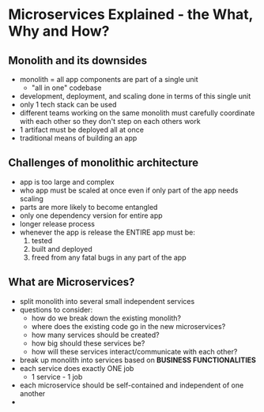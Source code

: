 # Microservices Explained - the What, Why and How?

## Monolith and its downsides

 - monolith = all app components are part of a single unit
   - "all in one" codebase
 - development, deployment, and scaling done in terms of this single unit
 - only 1 tech stack can be used
 - different teams working on the same monolith must carefully coordinate with each other so they don't step on each others work
 - 1 artifact must be deployed all at once
 - traditional means of building an app

## Challenges of monolithic architecture

 - app is too large and complex
 - who app must be scaled at once even if only part of the app needs scaling
 - parts are more likely to become entangled
 - only one dependency version for entire app
 - longer release process
 - whenever the app is release the ENTIRE app must be:
   1. tested
   2. built and deployed
   3. freed from any fatal bugs in any part of the app

## What are Microservices?

 - split monolith into several small independent services
 - questions to consider:
   - how do we break down the existing monolith?
   - where does the existing code go in the new microservices?
   - how many services should be created?
   - how big should these services be?
   - how will these services interact/communicate with each other?
 - break up monolith into services based on **BUSINESS FUNCTIONALITIES**
 - each service does exactly ONE job
   - 1 service - 1 job
 - each microservice should be self-contained and independent of one another
 - 

